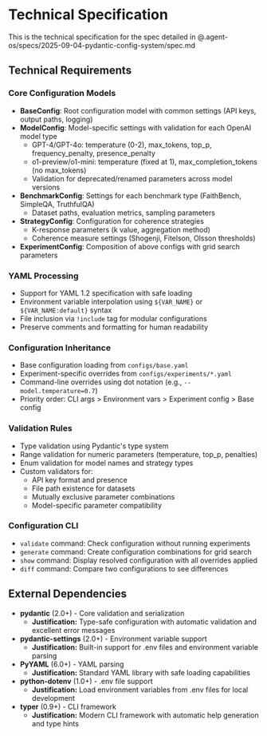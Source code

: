 # Technical Specification

This is the technical specification for the spec detailed in @.agent-os/specs/2025-09-04-pydantic-config-system/spec.md

## Technical Requirements

### Core Configuration Models

- **BaseConfig**: Root configuration model with common settings (API keys, output paths, logging)
- **ModelConfig**: Model-specific settings with validation for each OpenAI model type
  - GPT-4/GPT-4o: temperature (0-2), max_tokens, top_p, frequency_penalty, presence_penalty
  - o1-preview/o1-mini: temperature (fixed at 1), max_completion_tokens (no max_tokens)
  - Validation for deprecated/renamed parameters across model versions
- **BenchmarkConfig**: Settings for each benchmark type (FaithBench, SimpleQA, TruthfulQA)
  - Dataset paths, evaluation metrics, sampling parameters
- **StrategyConfig**: Configuration for coherence strategies
  - K-response parameters (k value, aggregation method)
  - Coherence measure settings (Shogenji, Fitelson, Olsson thresholds)
- **ExperimentConfig**: Composition of above configs with grid search parameters

### YAML Processing

- Support for YAML 1.2 specification with safe loading
- Environment variable interpolation using `${VAR_NAME}` or `${VAR_NAME:default}` syntax
- File inclusion via `!include` tag for modular configurations
- Preserve comments and formatting for human readability

### Configuration Inheritance

- Base configuration loading from `configs/base.yaml`
- Experiment-specific overrides from `configs/experiments/*.yaml`
- Command-line overrides using dot notation (e.g., `--model.temperature=0.7`)
- Priority order: CLI args > Environment vars > Experiment config > Base config

### Validation Rules

- Type validation using Pydantic's type system
- Range validation for numeric parameters (temperature, top_p, penalties)
- Enum validation for model names and strategy types
- Custom validators for:
  - API key format and presence
  - File path existence for datasets
  - Mutually exclusive parameter combinations
  - Model-specific parameter compatibility

### Configuration CLI

- `validate` command: Check configuration without running experiments
- `generate` command: Create configuration combinations for grid search
- `show` command: Display resolved configuration with all overrides applied
- `diff` command: Compare two configurations to see differences

## External Dependencies

- **pydantic** (2.0+) - Core validation and serialization
  - **Justification:** Type-safe configuration with automatic validation and excellent error messages
- **pydantic-settings** (2.0+) - Environment variable support
  - **Justification:** Built-in support for .env files and environment variable parsing
- **PyYAML** (6.0+) - YAML parsing
  - **Justification:** Standard YAML library with safe loading capabilities
- **python-dotenv** (1.0+) - .env file support
  - **Justification:** Load environment variables from .env files for local development
- **typer** (0.9+) - CLI framework
  - **Justification:** Modern CLI framework with automatic help generation and type hints